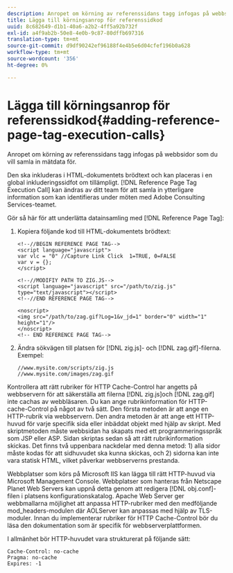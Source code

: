 ```yaml
---
description: Anropet om körning av referenssidans tagg infogas på webbsidor som du vill samla in mätdata för.
title: Lägga till körningsanrop för referenssidkod
uuid: 8c682649-d1b1-40a6-a2b2-4ff5a92b732f
exl-id: a4f9ab2b-50e8-4e0b-9c87-80dffb697316
translation-type: tm+mt
source-git-commit: d9df90242ef96188f4e4b5e6d04cfef196b0a628
workflow-type: tm+mt
source-wordcount: '356'
ht-degree: 0%

---
```


# Lägga till körningsanrop för referenssidkod{#adding-reference-page-tag-execution-calls}

Anropet om körning av referenssidans tagg infogas på webbsidor som du vill samla in mätdata för.

Den ska inkluderas i HTML-dokumentets brödtext och kan placeras i en global inkluderingssidfot om tillämpligt. [!DNL Reference Page Tag Execution Call] kan ändras av ditt team för att samla in ytterligare information som kan identifieras under möten med Adobe Consulting Services-teamet.

Gör så här för att underlätta datainsamling med [!DNL Reference Page Tag]:

1. Kopiera följande kod till HTML-dokumentets brödtext:

   ```
   <!--//BEGIN REFERENCE PAGE TAG--> 
   <script language="javascript"> 
   var vlc = "0" //Capture Link Click  1=TRUE, 0=FALSE 
   var v = {}; 
   </script> 
   
   <!--//MODIFIY PATH TO ZIG.JS--> 
   <script language="javascript" src="/path/to/zig.js" type="text/javascript"></script> 
   <!--//END REFERENCE PAGE TAG--> 
   
   <noscript> 
   <img src="/path/to/zag.gif?Log=1&v_jd=1" border="0" width="1" height="1"/> 
   </noscript> 
   <!-- END REFERENCE PAGE TAG-->
   ```

1. Ändra sökvägen till platsen för [!DNL zig.js]- och [!DNL zag.gif]-filerna. Exempel:

   ```
   //www.mysite.com/scripts/zig.js 
   //www.mysite.com/images/zag.gif 
   ```

Kontrollera att rätt rubriker för HTTP Cache-Control har angetts på webbservern för att säkerställa att filerna [!DNL zig.js]och [!DNL zag.gif] inte cachas av webbläsaren. Du kan ange rubrikinformation för HTTP-cache-Control på något av två sätt. Den första metoden är att ange en HTTP-rubrik via webbservern. Den andra metoden är att ange ett HTTP-huvud för varje specifik sida eller inbäddat objekt med hjälp av skript. Med skriptmetoden måste webbsidan ha skapats med ett programmeringsspråk som JSP eller ASP. Sidan skriptas sedan så att rätt rubrikinformation skickas. Det finns två uppenbara nackdelar med denna metod: 1) alla sidor måste kodas för att sidhuvudet ska kunna skickas, och 2) sidorna kan inte vara statisk HTML, vilket påverkar webbserverns prestanda.

Webbplatser som körs på Microsoft IIS kan lägga till rätt HTTP-huvud via Microsoft Management Console. Webbplatser som hanteras från Netscape Planet Web Servers kan uppnå detta genom att redigera [!DNL obj.conf]-filen i platsens konfigurationskatalog. Apache Web Server ger webbmallarna möjlighet att anpassa HTTP-rubriker med den medföljande mod_headers-modulen där AOLServer kan anpassas med hjälp av TLS-moduler. Innan du implementerar rubriker för HTTP Cache-Control bör du läsa den dokumentation som är specifik för webbserverplattformen.

I allmänhet bör HTTP-huvudet vara strukturerat på följande sätt:

```
Cache-Control: no-cache 
Pragma: no-cache 
Expires: -1
```
